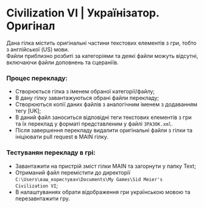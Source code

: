 # Civilization VI | Українізатор. Оригінал
Дана гілка містить оригінальні частини текстових елементів з гри, тобто з англійської (US) мови. 
</br> Файли приблизно розбиті за категоріями та деякі файли можуть відсутні, включаючи файли доповнень та сцераніїв.

### Процес перекладу:
- Створюється гілка з іменем обраної категорії/файлу;
- В дану гілку завантажуються обрані файли перекладу;
- Створюються копії даних файлів з аналогічним іменем з додаванням тегу [UK];
- В даний файл заноситься відповідні теги текстових елементів з гри та їх переклад у форматі представленим у файлі <code>ЗРАЗОК.xml</code>.
- Після завершення перекладу видалити оригінальні файли з гілки та ініціювати pull request в MAIN гілку.

### Тестуванян перекладу в грі:
- Завантажити на пристрій зміст гілки MAIN та загорнути у папку Text;
- Отриманий файл перемістити до директорії <code>C:\Users\ваш_користувач\Documents\My Games\Sid Meier's Civilization VI</code>;
- В налаштуваннях обрати відображення гри українською мовою та перезавнтажити гру.
